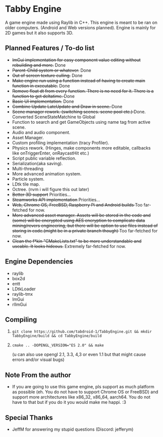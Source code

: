 Tabby Engine
=============================

A game engine made using Raylib in C++.
This engine is meant to be ran on older computers. (Android and Web versions planned).
Engine is mainly for 2D games but it also supports 3D.

Planned Features / To-do list
-----------------------------

- <s>ImGui implementation for easy component value editing without rebuilding and more.</s> Done
- <s>Parent-Child system or whatever.</s> Done
- <s>Out of screen texture culling.</s> Done
- <s>Make engine run using a function instead of having to create main function in executable.</s> Done
- <s>Remove float dt from every function. There is no need for it. There is a function to get deltatime. </s> Done
- <s>Basic UI implementation.</s> Done
- <s>Combine Update LateUpdate and Draw in scene. </s> Done
- <s>Scene manager rework. (switching scenes. scene pool etc.) </s> Done. Converted SceneStateMatchine to Global
- Function to search and get GameObjects using name tag from active scene.
- Audio and audio component.
- Asset Manager. 
- Custom profiling implementation (tracy Profiler).
- Physics rework. (Hinges, make components more editable, callbacks like onTriggerEnter, onRaycastHit etc.)
- Script public variable reflection.
- Serialization(aka saving).
- Multi-threading
- More advanced animation system.
- Particle system.
- LDtk tile map.
- Octree. (nvm i will figure this out later)
- <s>Better 3D support</s> Priorities...
- <s>Steamworks API implementation</s> Priorities...
- <s>Web, Chrome OS, FreeBSD, Raspberry Pi and Android builds </s> Too far-fetched for now.
- <s>More advanced asset manager. Assets will be stored in the code and (some) will be encrypted using AES encryption to complicate data mining/revers engineering, but there will be option to use files instead of storing in code.(might be in a private branch though) </s> Too far-fetched for now.
- <s>Clean the f*kin "CMakeLists.txt" to be more understandable and useable. It looks hideous.</s> Extremely far-fetched for now.

Engine Dependencies
-------------------

- raylib
- box2d
- entt
- LDtkLoader
- raylib-tmx
- ImGui
- rlImGui

Compiling
---------

 1. ```shell
    git clone https://github.com/tabdroid-1/TabbyEngine.git && mkdir TabbyEngine/build && cd TabbyEngine/build
    ```

 2. ```shell
    cmake .. -DOPENGL_VERSION="ES 2.0" && make
    ```

    (u can also use opengl 2.1, 3.3, 4,3 or even 1.1 but that might cause errors and/or visual bugs)

Note From the author
 --------------------

- If you are going to use this game engine, pls support as much platform as possible (eh. You do not have to support Chrome OS or FreeBSD) and support more architectures like x86_32, x86_64, aarch64. You do not have to that but if you do it you would make me happi. :3

Special Thanks
 --------------

- JeffM for answering my stupid questions (Discord: jefferym)
